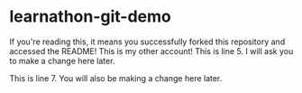 # learnathon-git-demo

If you're reading this, it means you successfully forked this repository and accessed the README!
This is my other account!
This is line 5. I will ask you to make a change here later.

This is line 7. You will also be making a change here later.
